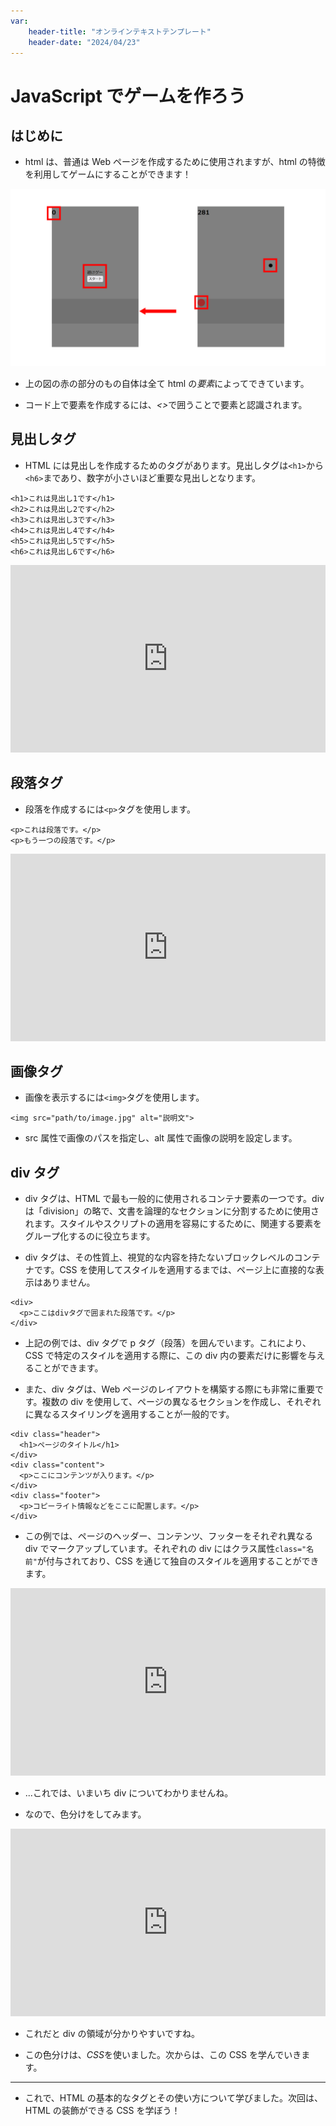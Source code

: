 ```yaml
---
var:
    header-title: "オンラインテキストテンプレート"
    header-date: "2024/04/23"
---
```


# JavaScript でゲームを作ろう

## はじめに

-   html は、普通は Web ページを作成するために使用されますが、html の特徴を利用してゲームにすることができます！

![img](figs/html/1.png)

-   上の図の赤の部分のもの自体は全て html の<em>要素</em>によってできています。

-   コード上で要素を作成するには、<em><></em>で囲うことで要素と認識されます。

## 見出しタグ

-   HTML には見出しを作成するためのタグがあります。見出しタグは`<h1>`から`<h6>`まであり、数字が小さいほど重要な見出しとなります。

```html{.numberLines caption="example.html"}
<h1>これは見出し1です</h1>
<h2>これは見出し2です</h2>
<h3>これは見出し3です</h3>
<h4>これは見出し4です</h4>
<h5>これは見出し5です</h5>
<h6>これは見出し6です</h6>
```

<iframe height="300" style="width: 100%;" scrolling="no" title="Untitled" src="https://codepen.io/YasaiRa-men/embed/GRaVoYj?default-tab=html%2Cresult&editable=true" frameborder="no" loading="lazy" allowtransparency="true" allowfullscreen="true">
  See the Pen <a href="https://codepen.io/YasaiRa-men/pen/GRaVoYj">
  Untitled</a> by バナナフライ (<a href="https://codepen.io/YasaiRa-men">@YasaiRa-men</a>)
  on <a href="https://codepen.io">CodePen</a>.
</iframe>

## 段落タグ

-   段落を作成するには`<p>`タグを使用します。

```html{.numberLines caption="example.html"}
<p>これは段落です。</p>
<p>もう一つの段落です。</p>
```

<iframe height="300" style="width: 100%;" scrolling="no" title="pタグ" src="https://codepen.io/YasaiRa-men/embed/QWReyZa?default-tab=html%2Cresult&editable=true" frameborder="no" loading="lazy" allowtransparency="true" allowfullscreen="true">
  See the Pen <a href="https://codepen.io/YasaiRa-men/pen/QWReyZa">
  pタグ</a> by バナナフライ (<a href="https://codepen.io/YasaiRa-men">@YasaiRa-men</a>)
  on <a href="https://codepen.io">CodePen</a>.
</iframe>

## 画像タグ

-   画像を表示するには`<img>`タグを使用します。

```html{.numberLines caption="example.html"}
<img src="path/to/image.jpg" alt="説明文">
```

-   src 属性で画像のパスを指定し、alt 属性で画像の説明を設定します。

## div タグ

-   div タグは、HTML で最も一般的に使用されるコンテナ要素の一つです。div は「division」の略で、文書を論理的なセクションに分割するために使用されます。スタイルやスクリプトの適用を容易にするために、関連する要素をグループ化するのに役立ちます。

-   div タグは、その性質上、視覚的な内容を持たないブロックレベルのコンテナです。CSS を使用してスタイルを適用するまでは、ページ上に直接的な表示はありません。

```html{.numberLines caption="example.html"}
<div>
  <p>ここはdivタグで囲まれた段落です。</p>
</div>
```

-   上記の例では、div タグで p タグ（段落）を囲んでいます。これにより、CSS で特定のスタイルを適用する際に、この div 内の要素だけに影響を与えることができます。

-   また、div タグは、Web ページのレイアウトを構築する際にも非常に重要です。複数の div を使用して、ページの異なるセクションを作成し、それぞれに異なるスタイリングを適用することが一般的です。

```html{.numberLines caption="example.html"}
<div class="header">
  <h1>ページのタイトル</h1>
</div>
<div class="content">
  <p>ここにコンテンツが入ります。</p>
</div>
<div class="footer">
  <p>コピーライト情報などをここに配置します。</p>
</div>
```

-   この例では、ページのヘッダー、コンテンツ、フッターをそれぞれ異なる div でマークアップしています。それぞれの div にはクラス属性`class="名前"`が付与されており、CSS を通じて独自のスタイルを適用することができます。

<iframe height="300" style="width: 100%;" scrolling="no" title="Untitled" src="https://codepen.io/YasaiRa-men/embed/JjQjmYw?default-tab=html%2Cresult&editable=true" frameborder="no" loading="lazy" allowtransparency="true" allowfullscreen="true">
  See the Pen <a href="https://codepen.io/YasaiRa-men/pen/JjQjmYw">
  Untitled</a> by バナナフライ (<a href="https://codepen.io/YasaiRa-men">@YasaiRa-men</a>)
  on <a href="https://codepen.io">CodePen</a>.
</iframe>

-   ...これでは、いまいち div についてわかりませんね。

-   なので、色分けをしてみます。

<iframe height="300" style="width: 100%;" scrolling="no" title="Untitled" src="https://codepen.io/YasaiRa-men/embed/VwJwEeo?default-tab=html%2Cresult&editable=true" frameborder="no" loading="lazy" allowtransparency="true" allowfullscreen="true">
  See the Pen <a href="https://codepen.io/YasaiRa-men/pen/VwJwEeo">
  Untitled</a> by バナナフライ (<a href="https://codepen.io/YasaiRa-men">@YasaiRa-men</a>)
  on <a href="https://codepen.io">CodePen</a>.
</iframe>

-   これだと div の領域が分かりやすいですね。

-   この色分けは、<em>CSS</em>を使いました。次からは、この CSS を学んでいきます。

---

-   これで、HTML の基本的なタグとその使い方について学びました。次回は、HTML の装飾ができる CSS を学ぼう！
